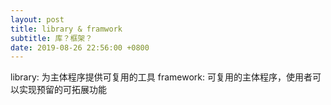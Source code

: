 ```yaml
---
layout: post
title: library & framwork
subtitle: 库？框架？
date: 2019-08-26 22:56:00 +0800
---
```

library: 为主体程序提供可复用的工具
framework: 可复用的主体程序，使用者可以实现预留的可拓展功能




